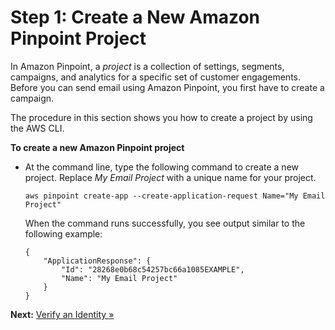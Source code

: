 # Step 1: Create a New Amazon Pinpoint Project<a name="tutorials-send-an-email-new-project"></a>

In Amazon Pinpoint, a *project* is a collection of settings, segments, campaigns, and analytics for a specific set of customer engagements\. Before you can send email using Amazon Pinpoint, you first have to create a campaign\. 

The procedure in this section shows you how to create a project by using the AWS CLI\.

**To create a new Amazon Pinpoint project**
+ At the command line, type the following command to create a new project\. Replace *My Email Project* with a unique name for your project\. 

  ```
  aws pinpoint create-app --create-application-request Name="My Email Project"
  ```

  When the command runs successfully, you see output similar to the following example:

  ```
  {
      "ApplicationResponse": {
          "Id": "28268e0b68c54257bc66a1085EXAMPLE",
          "Name": "My Email Project"
      }
  }
  ```

**Next:** [Verify an Identity »](tutorials-send-an-email-verify-identity.md)